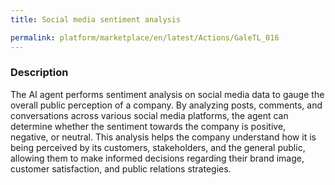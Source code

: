 ```yaml
---
title: Social media sentiment analysis

permalink: platform/marketplace/en/latest/Actions/GaleTL_016
---
```

### Description

The AI agent performs sentiment analysis on social media data to gauge the overall public perception of a company. By analyzing posts, comments, and conversations across various social media platforms, the agent can determine whether the sentiment towards the company is positive, negative, or neutral. This analysis helps the company understand how it is being perceived by its customers, stakeholders, and the general public, allowing them to make informed decisions regarding their brand image, customer satisfaction, and public relations strategies.